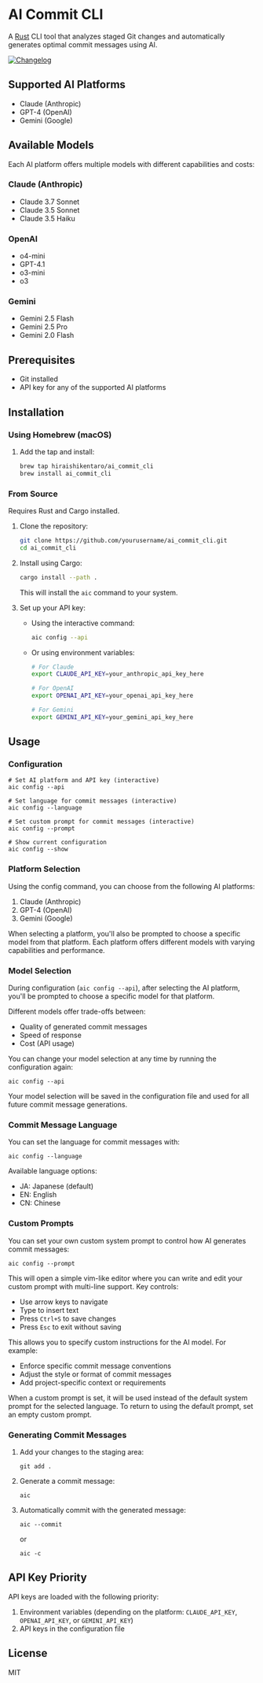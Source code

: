 # AI Commit CLI

A [Rust](https://www.rust-lang.org/) CLI tool that analyzes staged Git changes and automatically generates optimal commit messages using AI.

[![Changelog](https://img.shields.io/badge/changelog-v0.0.3-green.svg)](https://github.com/hiraishikentaro/ai_commit_cli/blob/master/CHANGELOG.md)

## Supported AI Platforms

- Claude (Anthropic)
- GPT-4 (OpenAI)
- Gemini (Google)

## Available Models

Each AI platform offers multiple models with different capabilities and costs:

### Claude (Anthropic)

- Claude 3.7 Sonnet
- Claude 3.5 Sonnet
- Claude 3.5 Haiku

### OpenAI

- o4-mini
- GPT-4.1
- o3-mini
- o3

### Gemini

- Gemini 2.5 Flash
- Gemini 2.5 Pro
- Gemini 2.0 Flash

## Prerequisites

- Git installed
- API key for any of the supported AI platforms

## Installation

### Using Homebrew (macOS)

1. Add the tap and install:

   ```bash
   brew tap hiraishikentaro/ai_commit_cli
   brew install ai_commit_cli
   ```

### From Source

Requires Rust and Cargo installed.

1. Clone the repository:

   ```bash
   git clone https://github.com/yourusername/ai_commit_cli.git
   cd ai_commit_cli
   ```

2. Install using Cargo:

   ```bash
   cargo install --path .
   ```

   This will install the `aic` command to your system.

3. Set up your API key:

   - Using the interactive command:

     ```bash
     aic config --api
     ```

   - Or using environment variables:

     ```bash
     # For Claude
     export CLAUDE_API_KEY=your_anthropic_api_key_here

     # For OpenAI
     export OPENAI_API_KEY=your_openai_api_key_here

     # For Gemini
     export GEMINI_API_KEY=your_gemini_api_key_here
     ```

## Usage

### Configuration

```
# Set AI platform and API key (interactive)
aic config --api

# Set language for commit messages (interactive)
aic config --language

# Set custom prompt for commit messages (interactive)
aic config --prompt

# Show current configuration
aic config --show
```

### Platform Selection

Using the config command, you can choose from the following AI platforms:

1. Claude (Anthropic)
2. GPT-4 (OpenAI)
3. Gemini (Google)

When selecting a platform, you'll also be prompted to choose a specific model from that platform. Each platform offers different models with varying capabilities and performance.

### Model Selection

During configuration (`aic config --api`), after selecting the AI platform, you'll be prompted to choose a specific model for that platform.

Different models offer trade-offs between:

- Quality of generated commit messages
- Speed of response
- Cost (API usage)

You can change your model selection at any time by running the configuration again:

```
aic config --api
```

Your model selection will be saved in the configuration file and used for all future commit message generations.

### Commit Message Language

You can set the language for commit messages with:

```
aic config --language
```

Available language options:

- JA: Japanese (default)
- EN: English
- CN: Chinese

### Custom Prompts

You can set your own custom system prompt to control how AI generates commit messages:

```
aic config --prompt
```

This will open a simple vim-like editor where you can write and edit your custom prompt with multi-line support. Key controls:

- Use arrow keys to navigate
- Type to insert text
- Press `Ctrl+S` to save changes
- Press `Esc` to exit without saving

This allows you to specify custom instructions for the AI model. For example:

- Enforce specific commit message conventions
- Adjust the style or format of commit messages
- Add project-specific context or requirements

When a custom prompt is set, it will be used instead of the default system prompt for the selected language. To return to using the default prompt, set an empty custom prompt.

### Generating Commit Messages

1. Add your changes to the staging area:

   ```
   git add .
   ```

2. Generate a commit message:

   ```
   aic
   ```

3. Automatically commit with the generated message:
   ```
   aic --commit
   ```
   or
   ```
   aic -c
   ```

## API Key Priority

API keys are loaded with the following priority:

1. Environment variables (depending on the platform: `CLAUDE_API_KEY`, `OPENAI_API_KEY`, or `GEMINI_API_KEY`)
2. API keys in the configuration file

## License

MIT

